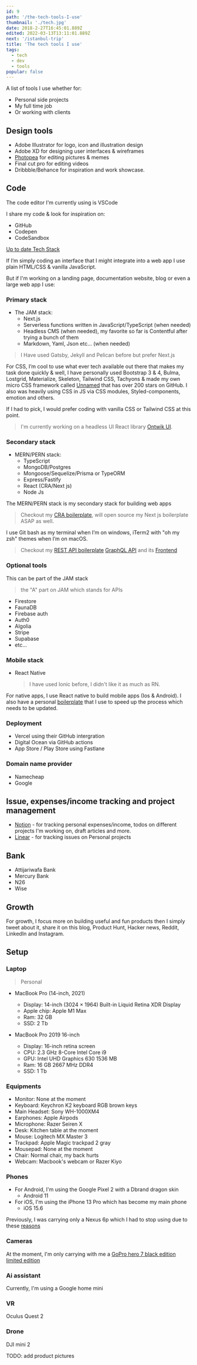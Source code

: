 ```yaml
---
id: 9
path: '/the-tech-tools-I-use'
thumbnail: './tech.jpg'
date: 2018-2-27T16:45:01.889Z
edited: 2022-03-13T13:11:01.889Z
next: '/istanbul-trip'
title: 'The tech tools I use'
tags:
  - tech
  - dev
  - tools
popular: false
---
```


A list of tools I use whether for:

- Personal side projects
- My full time job
- Or working with clients

## Design tools

- Adobe Illustrator for logo, icon and illustration design
- Adobe XD for designing user interfaces & wireframes
- [Photopea](https://www.photopea.com/?ref=smakosh.com) for editing pictures & memes
- Final cut pro for editing videos
- Dribbble/Behance for inspiration and work showcase.

## Code

The code editor I'm currently using is VSCode

I share my code & look for inspiration on:

- GitHub
- Codepen
- CodeSandbox

[Up to date Tech Stack](https://smakosh.notion.site/Tech-Stack-2022-1cd4d3c244b44d38b666e3b47e090a6d)

If I’m simply coding an interface that I might integrate into a web app I use plain HTML/CSS & vanilla JavaScript.

But if I'm working on a landing page, documentation website, blog or even a large web app I use:

### Primary stack

- The JAM stack:
  - Next.js
  - Serverless functions written in JavaScript/TypeScript (when needed)
  - Headless CMS (when needed), my favorite so far is Contentful after trying a bunch of them
  - Markdown, Yaml, Json etc... (when needed)

> I Have used Gatsby, Jekyll and Pelican before but prefer Next.js

For CSS, I’m cool to use what ever tech available out there that makes my task done quickly & well, I have personally used Bootstrap 3 & 4, Bulma, Lostgrid, Materialize, Skeleton, Tailwind CSS, Tachyons & made my own micro CSS framework called [Unnamed](https://unnamed.smakosh.com/) that has over 200 stars on GitHub. I also was heavily using CSS in JS via CSS modules, Styled-components, emotion and others.

If I had to pick, I would prefer coding with vanilla CSS or Tailwind CSS at this point.

> I'm currently working on a headless UI React library [Ontwik UI](https://github.com/Ontwik-Dev/ontwik-ui).

### Secondary stack

- MERN/PERN stack:
  - TypeScript
  - MongoDB/Postgres
  - Mongoose/Sequelize/Prisma or TypeORM
  - Express/Fastify
  - React (CRA/Next js)
  - Node Js

The MERN/PERN stack is my secondary stack for building web apps

> Checkout my [CRA boilerplate](https://github.com/smakosh/CRA-boilerplate), will open source my Next js boilerplate ASAP as well.

I use Git bash as my terminal when I’m on windows, iTerm2 with "oh my zsh" themes when I’m on macOS.

> Checkout my [REST API boilerplate](https://github.com/smakosh/rest-api-boilerplate-v2)
> [GraphQL API](https://github.com/smakosh/auth-ts-boilerplate) and its [Frontend](https://github.com/smakosh/auth-ts-next-boilerplate)

### Optional tools

This can be part of the JAM stack

> the "A" part on JAM which stands for APIs

- Firestore
- FaunaDB
- Firebase auth
- Auth0
- Algolia
- Stripe
- Supabase
- etc...

### Mobile stack

- React Native
  > I have used Ionic before, I didn't like it as much as RN.

For native apps, I use React native to build mobile apps (Ios & Android). I also have a personal [boilerplate](https://github.com/smakosh/RN-personal-boilerplate) that I use to speed up the process which needs to be updated.

### Deployment

- Vercel using their GitHub intergration
- Digital Ocean via GitHub actions
- App Store / Play Store using Fastlane

### Domain name provider

- Namecheap
- Google

## Issue, expenses/income tracking and project management

- [Notion](https://notion.so/?utm_source=smakosh.com) - for tracking personal expenses/income, todos on different projects I'm working on, draft articles and more.
- [Linear](https://linear.app/?utm_source=smakosh.com) - for tracking issues on Personal projects

## Bank

- Attijariwafa Bank
- Mercury Bank
- N26
- Wise

## Growth

For growth, I focus more on building useful and fun products then I simply tweet about it, share it on this blog, Product Hunt, Hacker news, Reddit, LinkedIn and Instagram.

## Setup

### Laptop

> Personal

- MacBook Pro (14-inch, 2021)
  - Display: 14-inch (3024 × 1964) Built-in Liquid Retina XDR Display
  - Apple chip: Apple M1 Max
  - Ram: 32 GB
  - SSD: 2 Tb

- MacBook Pro 2019 16-inch
  - Display: 16-inch retina screen
  - CPU: 2.3 GHz 8-Core Intel Core i9
  - GPU: Intel UHD Graphics 630 1536 MB
  - Ram: 16 GB 2667 MHz DDR4
  - SSD: 1 Tb

### Equipments

- Monitor: None at the moment
- Keyboard: Keychron K2 keyboard RGB brown keys
- Main Headset: Sony WH-1000XM4
- Earphones: Apple Airpods
- Microphone: Razer Seiren X
- Desk: Kitchen table at the moment
- Mouse: Logitech MX Master 3
- Trackpad: Apple Magic trackpad 2 gray
- Mousepad: None at the moment
- Chair: Normal chair, my back hurts
- Webcam: Macbook's webcam or Razer Kiyo

### Phones

- For Android, I'm using the Google Pixel 2 with a Dbrand dragon skin
  - Android 11
- For iOS, I'm using the iPhone 13 Pro which has become my main phone
  - iOS 15.6

Previously, I was carrying only a Nexus 6p which I had to stop using due to these [reasons](/pixel-2-review-and-why-Nexus-6p-is-a-bad-choice)

### Cameras

At the moment, I'm only carrying with me a [GoPro hero 7 black edition limited edition](https://amzn.to/2WdROzU)

### Ai assistant

Currently, I'm using a Google home mini

### VR

Oculus Quest 2

### Drone

DJI mini 2

TODO: add product pictures
